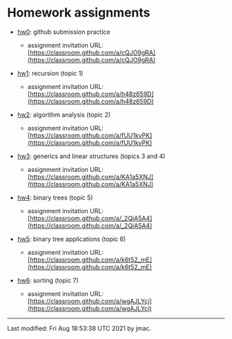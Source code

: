 # Homework assignments

* [hw0](hw0.docx): github submission practice
  - assignment invitation URL: [https://classroom.github.com/a/cQJO9gRA](https://classroom.github.com/a/cQJO9gRA)
* [hw1](hw1.docx): recursion (topic 1)
  - assignment invitation URL: [https://classroom.github.com/a/h48z659D](https://classroom.github.com/a/h48z659D)
* [hw2](hw2.docx): algorithm analysis (topic 2)
  - assignment invitation URL: [https://classroom.github.com/a/fUU1kvPK](https://classroom.github.com/a/fUU1kvPK)
* [hw3](hw3.docx): generics and linear structures (topics 3 and 4)
  - assignment invitation URL: [https://classroom.github.com/a/KA1a5XNJ](https://classroom.github.com/a/KA1a5XNJ)

* [hw4](hw4.docx): binary trees (topic 5)
  - assignment invitation URL: [https://classroom.github.com/a/_2QjA5A4](https://classroom.github.com/a/_2QjA5A4)

* [hw5](hw5.docx): binary tree applications (topic 6)
  - assignment invitation URL: [https://classroom.github.com/a/k6t52_mE](https://classroom.github.com/a/k6t52_mE)

* [hw6](hw6.docx): sorting (topic 7)
  - assignment invitation URL: [https://classroom.github.com/a/wgAJLYcj](https://classroom.github.com/a/wgAJLYcj)


<!---
* [hw7](hw7.docx): hashing (topic 8)
  - assignment invitation URL: []()
* [hw8](hw8.docx): functional programming (topic 9)
  - assignment invitation URL: []()
* [hw9](hw9.docx): graphs (topic 10)
  - assignment invitation URL: []()
-->

----
Last modified: Fri Aug 18:53:38 UTC 2021 by jmac.
